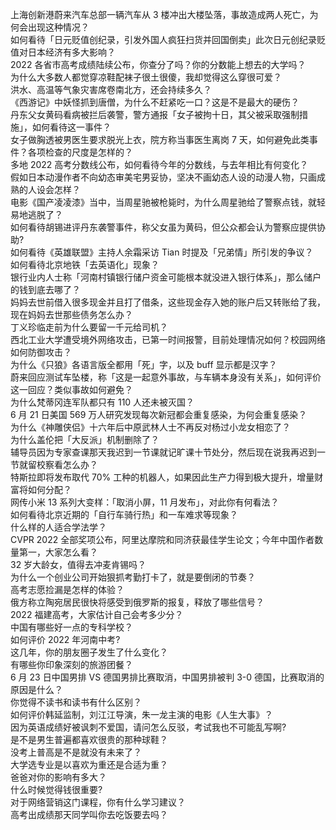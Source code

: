 上海创新港蔚来汽车总部一辆汽车从 3 楼冲出大楼坠落，事故造成两人死亡，为何会出现这种情况？  
如何看待「日元贬值创纪录，引发外国人疯狂扫货并回国倒卖」此次日元创纪录贬值对日本经济有多大影响？  
2022 各省市高考成绩陆续公布，你查分了吗？你的分数能上想去的大学吗？  
为什么大多数人都觉穿凉鞋配袜子很土很傻，我却觉得这么穿很可爱？  
洪水、高温等气象灾害席卷南北方，还会持续多久？  
《西游记》中妖怪抓到唐僧，为什么不赶紧吃一口？这是不是最大的硬伤？  
丹东父女黄码看病被拦后袭警，警方通报「女子被拘十日，其父被采取强制措施」，如何看待这一事件？  
女子做胸透被男医生要求脱光上衣，院方称当事医生离岗 7 天，如何避免此类事件？各项检查的尺度是怎样的？  
多地 2022 高考分数线公布，如何看待今年的分数线，与去年相比有何变化？  
假如日本动漫作者不向幼态审美宅男妥协，坚决不画幼态人设的动漫人物，只画成熟的人设会怎样？  
电影《国产凌凌漆》当中，当周星驰被枪毙时，为什么周星驰给了警察点钱，就轻易地逃脱了？  
如何看待胡锡进评丹东袭警事件，称父女虽为黄码，但公众都会认为警察应提供协助?  
如何看待《英雄联盟》主持人余霜采访 Tian 时提及「兄弟情」所引发的争议？  
如何看待北京地铁「去英语化」现象？  
银行业内人士称「河南村镇银行储户资金可能根本就没进入银行体系」，那么储户的钱到底去哪了？  
妈妈去世前借入很多现金并且打了借条，这些现金存入她的账户后又转账给了我，现在妈妈去世那些债务怎么办？  
丁义珍临走前为什么要留一千元给司机？  
西北工业大学遭受境外网络攻击，已第一时间报警，目前处理情况如何？校园网络如何防御攻击？  
为什么《只狼》各语言版全都用「死」字，以及 buff 显示都是汉字？  
蔚来回应测试车坠楼，称「这是一起意外事故，与车辆本身没有关系」，如何评价这一回应？类似事故如何避免？  
为什么梵蒂冈连军队都只有 110 人还未被灭国？  
6 月 21 日美国 569 万人研究发现每次新冠都会重复感染，为何会重复感染？  
为什么《神雕侠侣》十六年后中原武林人士不再反对杨过小龙女相恋了？  
为什么盖伦把「大反派」机制删除了？  
辅导员因为专家查课那天我迟到一节课就记旷课十节处分，然后现在说我再迟到一节就留校察看怎么办？  
特斯拉即将发布取代 70% 工种的机器人，如果因此生产力得到极大提升，增量财富将如何分配？  
网传小米 13 系列大变样：「取消小屏，11 月发布」，对此你有何看法？  
如何看待北京近期的「自行车骑行热」和一车难求等现象？  
什么样的人适合学法学？  
CVPR 2022 全部奖项公布，阿里达摩院和同济获最佳学生论文；今年中国作者数量第一，大家怎么看？  
32 岁大龄女，值得去冲麦肯锡吗？  
为什么一个创业公司开始狠抓考勤打卡了，就是要倒闭的节奏？  
高考志愿捡漏是怎样的体验？  
俄方称立陶宛居民很快将感受到俄罗斯的报复，释放了哪些信号？  
2022 福建高考，大家估计自己会考多少分？  
中国有哪些好一点的专科学校？  
如何评价 2022 年河南中考?  
这几年，你的朋友圈子发生了什么变化？  
有哪些你印象深刻的旅游团餐？  
6 月 23 日中国男排 VS 德国男排比赛取消，中国男排被判 3-0 德国，比赛取消的原因是什么？  
你觉得不读书和读书有什么区别？  
如何评价韩延监制，刘江江导演，朱一龙主演的电影《人生大事》？  
因为英语成绩好被讽刺不爱国，请问怎么反驳，考试我也不可能乱写啊?  
是不是男生普遍都喜欢很贵的那种球鞋？  
没考上普高是不是就没有未来了？  
大学选专业是以喜欢为重还是合适为重？  
爸爸对你的影响有多大？  
什么时候觉得钱很重要?  
对于网络营销这门课程，你有什么学习建议？  
高考出成绩那天同学叫你去吃饭要去吗？  
